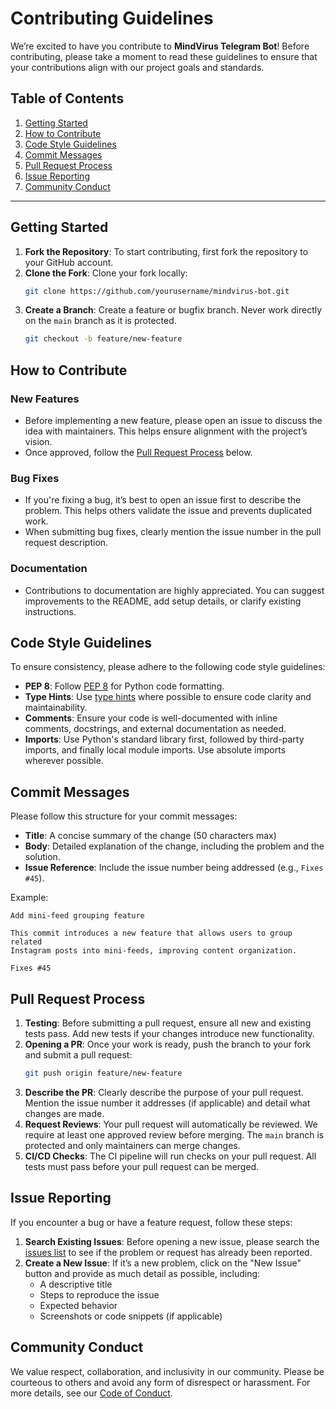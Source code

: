 # Contributing Guidelines

We’re excited to have you contribute to **MindVirus Telegram Bot**! Before contributing, please take a moment to read these guidelines to ensure that your contributions align with our project goals and standards.

## Table of Contents
1. [Getting Started](#getting-started)
2. [How to Contribute](#how-to-contribute)
3. [Code Style Guidelines](#code-style-guidelines)
4. [Commit Messages](#commit-messages)
5. [Pull Request Process](#pull-request-process)
6. [Issue Reporting](#issue-reporting)
7. [Community Conduct](#community-conduct)

---

## Getting Started

1. **Fork the Repository**: To start contributing, first fork the repository to your GitHub account.
2. **Clone the Fork**: Clone your fork locally:
   ```bash
   git clone https://github.com/yourusername/mindvirus-bot.git
   ```
3. **Create a Branch**: Create a feature or bugfix branch. Never work directly on the `main` branch as it is protected.
   ```bash
   git checkout -b feature/new-feature
   ```

## How to Contribute

### New Features
- Before implementing a new feature, please open an issue to discuss the idea with maintainers. This helps ensure alignment with the project’s vision.
- Once approved, follow the [Pull Request Process](#pull-request-process) below.

### Bug Fixes
- If you're fixing a bug, it’s best to open an issue first to describe the problem. This helps others validate the issue and prevents duplicated work.
- When submitting bug fixes, clearly mention the issue number in the pull request description.

### Documentation
- Contributions to documentation are highly appreciated. You can suggest improvements to the README, add setup details, or clarify existing instructions.

## Code Style Guidelines

To ensure consistency, please adhere to the following code style guidelines:
- **PEP 8**: Follow [PEP 8](https://www.python.org/dev/peps/pep-0008/) for Python code formatting.
- **Type Hints**: Use [type hints](https://docs.python.org/3/library/typing.html) where possible to ensure code clarity and maintainability.
- **Comments**: Ensure your code is well-documented with inline comments, docstrings, and external documentation as needed.
- **Imports**: Use Python's standard library first, followed by third-party imports, and finally local module imports. Use absolute imports wherever possible.

## Commit Messages

Please follow this structure for your commit messages:
- **Title**: A concise summary of the change (50 characters max)
- **Body**: Detailed explanation of the change, including the problem and the solution.
- **Issue Reference**: Include the issue number being addressed (e.g., `Fixes #45`).

Example:
```
Add mini-feed grouping feature

This commit introduces a new feature that allows users to group related 
Instagram posts into mini-feeds, improving content organization.

Fixes #45
```

## Pull Request Process

1. **Testing**: Before submitting a pull request, ensure all new and existing tests pass. Add new tests if your changes introduce new functionality.
2. **Opening a PR**: Once your work is ready, push the branch to your fork and submit a pull request:
   ```bash
   git push origin feature/new-feature
   ```
3. **Describe the PR**: Clearly describe the purpose of your pull request. Mention the issue number it addresses (if applicable) and detail what changes are made.
4. **Request Reviews**: Your pull request will automatically be reviewed. We require at least one approved review before merging. The `main` branch is protected and only maintainers can merge changes.
5. **CI/CD Checks**: The CI pipeline will run checks on your pull request. All tests must pass before your pull request can be merged.

## Issue Reporting

If you encounter a bug or have a feature request, follow these steps:
1. **Search Existing Issues**: Before opening a new issue, please search the [issues list](https://github.com/yourusername/mindvirus-bot/issues) to see if the problem or request has already been reported.
2. **Create a New Issue**: If it’s a new problem, click on the "New Issue" button and provide as much detail as possible, including:
   - A descriptive title
   - Steps to reproduce the issue
   - Expected behavior
   - Screenshots or code snippets (if applicable)

## Community Conduct

We value respect, collaboration, and inclusivity in our community. Please be courteous to others and avoid any form of disrespect or harassment. For more details, see our [Code of Conduct](CODE_OF_CONDUCT.md).
